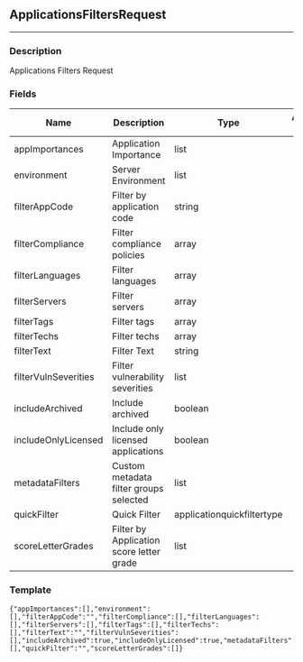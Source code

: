 ## ApplicationsFiltersRequest
---
### Description
Applications Filters Request
### Fields
| Name | Description | Type | Allowed Values | Required |
| ---- | ----------- | ---- | -------------- | -------- |
| appImportances | Application Importance | list |  | false |
| environment | Server Environment | list |  | false |
| filterAppCode | Filter by application code | string |  | false |
| filterCompliance | Filter compliance policies | array |  | false |
| filterLanguages | Filter languages | array |  | false |
| filterServers | Filter servers | array |  | false |
| filterTags | Filter tags | array |  | false |
| filterTechs | Filter techs | array |  | false |
| filterText | Filter Text | string |  | false |
| filterVulnSeverities | Filter vulnerability severities | list |  | false |
| includeArchived | Include archived | boolean |  | false |
| includeOnlyLicensed | Include only licensed applications | boolean |  | false |
| metadataFilters | Custom metadata filter groups selected | list |  | false |
| quickFilter | Quick Filter | applicationquickfiltertype |  | false |
| scoreLetterGrades | Filter by Application score letter grade | list |  | false |
### Template
```
{"appImportances":[],"environment":[],"filterAppCode":"","filterCompliance":[],"filterLanguages":[],"filterServers":[],"filterTags":[],"filterTechs":[],"filterText":"","filterVulnSeverities":[],"includeArchived":true,"includeOnlyLicensed":true,"metadataFilters":[],"quickFilter":"","scoreLetterGrades":[]}
```

